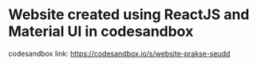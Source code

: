 # Website created using ReactJS and Material UI in codesandbox
codesandbox link: https://codesandbox.io/s/website-prakse-seudd
